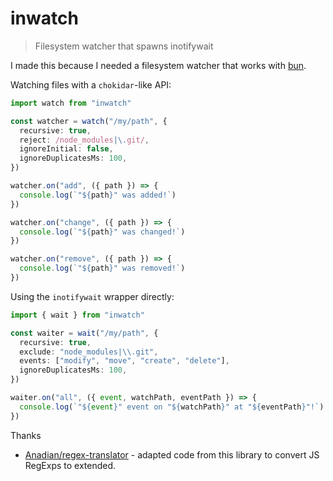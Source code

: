 # inwatch

> Filesystem watcher that spawns inotifywait

I made this because I needed a filesystem watcher that works with [bun](https://github.com/oven-sh/bun).

Watching files with a `chokidar`-like API:

```ts
import watch from "inwatch"

const watcher = watch("/my/path", {
  recursive: true,
  reject: /node_modules|\.git/,
  ignoreInitial: false,
  ignoreDuplicatesMs: 100,
})

watcher.on("add", ({ path }) => {
  console.log(`"${path}" was added!`)
})

watcher.on("change", ({ path }) => {
  console.log(`"${path}" was changed!`)
})

watcher.on("remove", ({ path }) => {
  console.log(`"${path}" was removed!`)
})
```

Using the `inotifywait` wrapper directly:

```ts
import { wait } from "inwatch"

const waiter = wait("/my/path", {
  recursive: true,
  exclude: "node_modules|\\.git",
  events: ["modify", "move", "create", "delete"],
  ignoreDuplicatesMs: 100,
})

waiter.on("all", ({ event, watchPath, eventPath }) => {
  console.log(`"${event}" event on "${watchPath}" at "${eventPath}"!`)
})

```

Thanks

- [Anadian/regex-translator](https://github.com/Anadian/regex-translator) - adapted code from this library to convert JS RegExps to extended.
